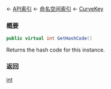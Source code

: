 ← [API索引](Api-Index) ← [命名空间索引](Namespace-Index) ← [CurveKey](VRageMath.CurveKey)

### 概要

```csharp
public virtual int GetHashCode()
```

Returns the hash code for this instance.

### 返回

[int](https://docs.microsoft.com/en-us/dotnet/api/System.Int32?view=netframework-4.6)

